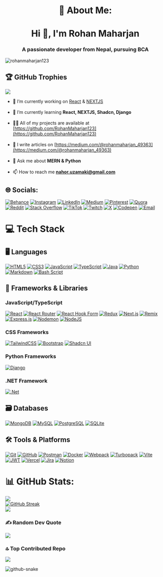 <h1 align ="center">💫 About Me:</h1>

<h1 align="center">Hi 👋, I'm Rohan Maharjan</h1>

<h3 align="center">A passionate developer from Nepal, pursuing BCA</h3>

<p align="left"> <img src="https://komarev.com/ghpvc/?username=rohanmaharjan123&label=Profile%20views&color=0e75b6&style=flat" alt="rohanmaharjan123" /> </p>

## 🏆 GitHub Trophies
![](https://github-profile-trophy.vercel.app/?username=rohanmaharjan123&theme=radical&no-frame=false&no-bg=true&margin-w=4)

- 🔭 I’m currently working on [React](https://react.dev) & [NEXTJS](https://nextjs.org/docs)<br><br>
- 🌱 I’m currently learning **React, NEXTJS, Shadcn, Django**<br><br>
- 👨‍💻 All of my projects are available at [https://github.com/RohanMaharjan123](https://github.com/RohanMaharjan123)<br><br>
- 📝 I write articles on [https://medium.com/@rohanmaharjan_49363](https://medium.com/@rohanmaharjan_49363)<br><br>
- 💬 Ask me about **MERN & Python**<br><br>
- 📫 How to reach me **nahor.uzamaki@gmail.com**<br>

## 🌐 Socials:

[![Behance](https://img.shields.io/badge/Behance-1769ff?logo=behance&logoColor=white)](https://behance.net/nahoruzamaki)
[![Instagram](https://img.shields.io/badge/Instagram-%23E4405F.svg?logo=Instagram&logoColor=white)](https://instagram.com/rohan_maharjan_rose)
[![LinkedIn](https://img.shields.io/badge/LinkedIn-%230077B5.svg?logo=linkedin&logoColor=white)](https://linkedin.com/in/rohan-maharjan2)
[![Medium](https://img.shields.io/badge/Medium-12100E?logo=medium&logoColor=white)](https://medium.com/@rohanmaharjan_49363)
[![Pinterest](https://img.shields.io/badge/Pinterest-%23E60023.svg?logo=Pinterest&logoColor=white)](https://pinterest.com/nahoruzamaki)
[![Quora](https://img.shields.io/badge/Quora-%23B92B27.svg?logo=Quora&logoColor=white)](https://quora.com/profile/Rohan%20Maharjan)
[![Reddit](https://img.shields.io/badge/Reddit-%23FF4500.svg?logo=Reddit&logoColor=white)](https://reddit.com/user/Rohan_Maharjan)
[![Stack Overflow](https://img.shields.io/badge/-Stackoverflow-FE7A16?logo=stack-overflow&logoColor=white)](https://stackoverflow.com/users/rohan-maharjan)
[![TikTok](https://img.shields.io/badge/TikTok-%23000000.svg?logo=TikTok&logoColor=white)](https://tiktok.com/@rohan_maharjan123)
[![Twitch](https://img.shields.io/badge/Twitch-%239146FF.svg?logo=Twitch&logoColor=white)](https://twitch.tv/rohan_maharjan)
[![X](https://img.shields.io/badge/X-black.svg?logo=X&logoColor=white)](https://x.com/NahorUzumaki)
[![Codepen](https://img.shields.io/badge/Codepen-000000?logo=codepen&logoColor=white)](https://codepen.io/rohanmaharjan123)
[![Email](https://img.shields.io/badge/Email-D14836?logo=gmail&logoColor=white)](mailto:nahor.uzamaki@gmail.com)

# 💻 Tech Stack

## 🖥️ Languages

[![HTML5](https://img.shields.io/badge/html5-%23E34F26.svg?style=for-the-badge&logo=html5&logoColor=white)](https://developer.mozilla.org/en-US/docs/Web/HTML)
[![CSS3](https://img.shields.io/badge/css3-%231572B6.svg?style=for-the-badge&logo=css3&logoColor=white)](https://developer.mozilla.org/en-US/docs/Web/CSS)
[![JavaScript](https://img.shields.io/badge/javascript-%23323330.svg?style=for-the-badge&logo=javascript&logoColor=%23F7DF1E)](https://developer.mozilla.org/en-US/docs/Web/JavaScript)
[![TypeScript](https://img.shields.io/badge/typescript-%23007ACC.svg?style=for-the-badge&logo=typescript&logoColor=white)](https://www.typescriptlang.org)
[![Java](https://img.shields.io/badge/java-%23ED8B00.svg?style=for-the-badge&logo=openjdk&logoColor=white)](https://www.oracle.com/java/)
[![Python](https://img.shields.io/badge/python-3670A0?style=for-the-badge&logo=python&logoColor=ffdd54)](https://www.python.org)
[![Markdown](https://img.shields.io/badge/markdown-%23000000.svg?style=for-the-badge&logo=markdown&logoColor=white)](https://www.markdownguide.org)
[![Bash Script](https://img.shields.io/badge/bash_script-%23121011.svg?style=for-the-badge&logo=gnu-bash&logoColor=white)](https://www.gnu.org/software/bash/)

## 🚀 Frameworks & Libraries

### JavaScript/TypeScript

[![React](https://img.shields.io/badge/react-%2320232a.svg?style=for-the-badge&logo=react&logoColor=%2361DAFB)](https://react.dev)
[![React Router](https://img.shields.io/badge/React_Router-CA4245?style=for-the-badge&logo=react-router&logoColor=white)](https://reactrouter.com)
[![React Hook Form](https://img.shields.io/badge/React%20Hook%20Form-%23EC5990.svg?style=for-the-badge&logo=reacthookform&logoColor=white)](https://react-hook-form.com)
[![Redux](https://img.shields.io/badge/redux-%23593d88.svg?style=for-the-badge&logo=redux&logoColor=white)](https://redux.js.org)
[![Next.js](https://img.shields.io/badge/Next.js-%23000000.svg?style=for-the-badge&logo=next.js&logoColor=white)](https://nextjs.org)
[![Remix](https://img.shields.io/badge/remix-%23000.svg?style=for-the-badge&logo=remix&logoColor=white)](https://remix.run)
[![Express.js](https://img.shields.io/badge/express.js-%23404d59.svg?style=for-the-badge&logo=express&logoColor=%2361DAFB)](https://expressjs.com)
[![Nodemon](https://img.shields.io/badge/NODEMON-%23323330.svg?style=for-the-badge&logo=nodemon&logoColor=%BBDEAD)](https://nodemon.io)
[![NodeJS](https://img.shields.io/badge/node.js-6DA55F?style=for-the-badge&logo=node.js&logoColor=white)](https://nodejs.org/en)

### CSS Frameworks

[![TailwindCSS](https://img.shields.io/badge/tailwindcss-%2338B2AC.svg?style=for-the-badge&logo=tailwind-css&logoColor=white)](https://tailwindcss.com)
[![Bootstrap](https://img.shields.io/badge/bootstrap-%238511FA.svg?style=for-the-badge&logo=bootstrap&logoColor=white)](https://getbootstrap.com)
[![Shadcn UI](https://img.shields.io/badge/Shadcn_UI-%23121011.svg?style=for-the-badge&logo=react&logoColor=white)](https://ui.shadcn.com)

### Python Frameworks

[![Django](https://img.shields.io/badge/django-%23092E20.svg?style=for-the-badge&logo=django&logoColor=white)](https://www.djangoproject.com)

### .NET Framework

[![.Net](https://img.shields.io/badge/.NET-5C2D91?style=for-the-badge&logo=.net&logoColor=white)](https://dotnet.microsoft.com/en-us/)

## 🗃️ Databases

[![MongoDB](https://img.shields.io/badge/MongoDB-%234ea94b.svg?style=for-the-badge&logo=mongodb&logoColor=white)](https://www.mongodb.com)
[![MySQL](https://img.shields.io/badge/mysql-4479A1.svg?style=for-the-badge&logo=mysql&logoColor=white)](https://www.mysql.com)
[![PostgreSQL](https://img.shields.io/badge/PostgreSQL-%23336791.svg?style=for-the-badge&logo=postgresql&logoColor=white)](https://www.postgresql.org)
[![SQLite](https://img.shields.io/badge/SQLite-%2307405e.svg?style=for-the-badge&logo=sqlite&logoColor=white)](https://www.sqlite.org)

## 🛠️ Tools & Platforms

[![Git](https://img.shields.io/badge/git-%23F05033.svg?style=for-the-badge&logo=git&logoColor=white)](https://git-scm.com)
[![GitHub](https://img.shields.io/badge/github-%23121011.svg?style=for-the-badge&logo=github&logoColor=white)](https://github.com)
[![Postman](https://img.shields.io/badge/Postman-FF6C37?style=for-the-badge&logo=postman&logoColor=white)](https://www.postman.com)
[![Docker](https://img.shields.io/badge/docker-%230db7ed.svg?style=for-the-badge&logo=docker&logoColor=white)](https://www.docker.com)
[![Webpack](https://img.shields.io/badge/webpack-%238DD6F9.svg?style=for-the-badge&logo=webpack&logoColor=black)](https://webpack.js.org)
[![Turbopack](https://img.shields.io/badge/Turbopack-%23000000.svg?style=for-the-badge&logo=next.js&logoColor=white)](https://turbopack.dev)
[![Vite](https://img.shields.io/badge/vite-%23746F9D.svg?style=for-the-badge&logo=vite&logoColor=white)](https://vitejs.dev)
[![JWT](https://img.shields.io/badge/JWT-black?style=for-the-badge&logo=JSON%20web%20tokens)](https://jwt.io)
[![Vercel](https://img.shields.io/badge/vercel-%23000000.svg?style=for-the-badge&logo=vercel&logoColor=white)](https://vercel.com)
[![Jira](https://img.shields.io/badge/jira-%230A0FFF.svg?style=for-the-badge&logo=jira&logoColor=white)](https://www.atlassian.com/software/jira)
[![Notion](https://img.shields.io/badge/Notion-%23000000.svg?style=for-the-badge&logo=notion&logoColor=white)](https://www.notion.so)

# 📊 GitHub Stats:

![](https://github-readme-stats.vercel.app/api?username=rohanmaharjan123&theme=radical&hide_border=false&include_all_commits=false&count_private=true)<br/>
[![GitHub Streak](https://github-readme-streak-stats-6159w4sb1-rohanmaharjan123s-projects.vercel.app?user=rohanmaharjan123&theme=radical)](https://git.io/streak-stats)<br/>
![](https://github-readme-stats.vercel.app/api/top-langs/?username=rohanmaharjan123&theme=radical&hide_border=false&include_all_commits=false&count_private=true&layout=compact)

### ✍️ Random Dev Quote
![](https://quotes-github-readme.vercel.app/api?type=horizontal&theme=radical)

### 🔝 Top Contributed Repo
![](https://github-contributor-stats.vercel.app/api?username=rohanmaharjan123&limit=5&theme=radical&combine_all_yearly_contributions=true)

<picture>
  <source media="(prefers-color-scheme: dark)" srcset="https://raw.githubusercontent.com/RohanMaharjan123/output/github-snake-dark.svg" />
  <source media="(prefers-color-scheme: light)" srcset="https://raw.githubusercontent.com/RohanMaharjan123/output/github-snake.svg" />
  <img alt="github-snake" src="https://raw.githubusercontent.com/RohanMaharjan123/output/github-snake.svg" />
</picture>

<!-- Proudly created with GPRM ( https://gprm.itsvg.in ) -->
